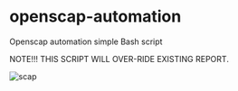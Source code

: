 # openscap-automation
Openscap automation simple Bash script


NOTE!!! THIS SCRIPT WILL OVER-RIDE EXISTING REPORT.

![scap](https://user-images.githubusercontent.com/50782324/181907637-d3f61a92-99da-4148-a61b-e179a9be4f86.png)
